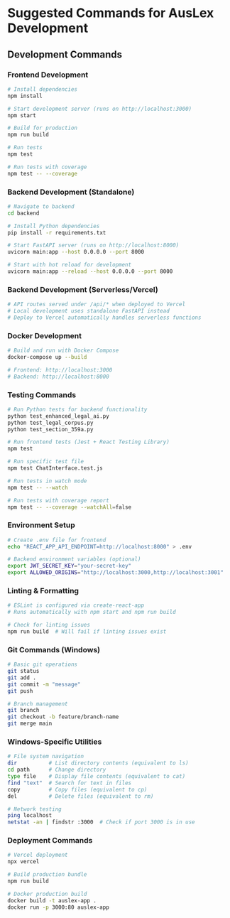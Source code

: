 # Suggested Commands for AusLex Development

## Development Commands

### Frontend Development
```bash
# Install dependencies
npm install

# Start development server (runs on http://localhost:3000)
npm start

# Build for production
npm run build

# Run tests
npm test

# Run tests with coverage
npm test -- --coverage
```

### Backend Development (Standalone)
```bash
# Navigate to backend
cd backend

# Install Python dependencies
pip install -r requirements.txt

# Start FastAPI server (runs on http://localhost:8000)
uvicorn main:app --host 0.0.0.0 --port 8000

# Start with hot reload for development
uvicorn main:app --reload --host 0.0.0.0 --port 8000
```

### Backend Development (Serverless/Vercel)
```bash
# API routes served under /api/* when deployed to Vercel
# Local development uses standalone FastAPI instead
# Deploy to Vercel automatically handles serverless functions
```

### Docker Development
```bash
# Build and run with Docker Compose
docker-compose up --build

# Frontend: http://localhost:3000
# Backend: http://localhost:8000
```

### Testing Commands
```bash
# Run Python tests for backend functionality
python test_enhanced_legal_ai.py
python test_legal_corpus.py
python test_section_359a.py

# Run frontend tests (Jest + React Testing Library)
npm test

# Run specific test file
npm test ChatInterface.test.js

# Run tests in watch mode
npm test -- --watch

# Run tests with coverage report
npm test -- --coverage --watchAll=false
```

### Environment Setup
```bash
# Create .env file for frontend
echo "REACT_APP_API_ENDPOINT=http://localhost:8000" > .env

# Backend environment variables (optional)
export JWT_SECRET_KEY="your-secret-key"
export ALLOWED_ORIGINS="http://localhost:3000,http://localhost:3001"
```

### Linting & Formatting
```bash
# ESLint is configured via create-react-app
# Runs automatically with npm start and npm run build

# Check for linting issues
npm run build  # Will fail if linting issues exist
```

### Git Commands (Windows)
```bash
# Basic git operations
git status
git add .
git commit -m "message"
git push

# Branch management
git branch
git checkout -b feature/branch-name
git merge main
```

### Windows-Specific Utilities
```bash
# File system navigation
dir          # List directory contents (equivalent to ls)
cd path      # Change directory
type file    # Display file contents (equivalent to cat)
find "text"  # Search for text in files
copy         # Copy files (equivalent to cp)
del          # Delete files (equivalent to rm)

# Network testing
ping localhost
netstat -an | findstr :3000  # Check if port 3000 is in use
```

### Deployment Commands
```bash
# Vercel deployment
npx vercel

# Build production bundle
npm run build

# Docker production build
docker build -t auslex-app .
docker run -p 3000:80 auslex-app
```